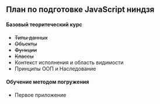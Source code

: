 ## План по подготовке JavaScript ниндзя

#### Базовый теоритеческий курс
* ~~Типы данных~~
* ~~Объекты~~
* ~~Функции~~
* ~~Классы~~
* Контекст исполнения и область видимости
* Принципы ООП и Наследование


#### Обучение методом погружения
* Первое приложение
